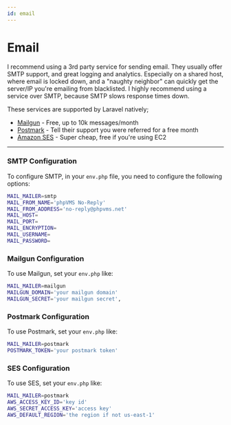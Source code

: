 ```yaml
---
id: email
---
```

# Email

I recommend using a 3rd party service for sending email. They usually offer SMTP support, and great logging and analytics. Especially on a shared host, where email is locked down, and a "naughty neighbor" can quickly get the server/IP you're emailing from blacklisted. I highly recommend using a service over SMTP, because SMTP slows response times down.

These services are supported by Laravel natively; 

* [Mailgun](http://www.mailgun.com) - Free, up to 10k messages/month
* [Postmark](https://postmarkapp.com) - Tell their support you were referred for a free month
* [Amazon SES](https://aws.amazon.com/ses/) - Super cheap, free if you're using EC2

---

### SMTP Configuration

To configure SMTP, in your `env.php` file, you need to configure the following options:

```bash title="env.php"
MAIL_MAILER=smtp
MAIL_FROM_NAME='phpVMS No-Reply'
MAIL_FROM_ADDRESS='no-reply@phpvms.net'
MAIL_HOST=
MAIL_PORT=
MAIL_ENCRYPTION=
MAIL_USERNAME=
MAIL_PASSWORD=
```

### Mailgun Configuration

To use Mailgun, set your `env.php` like:

```bash title="env.php"
MAIL_MAILER=mailgun
MAILGUN_DOMAIN='your mailgun domain'
MAILGUN_SECRET='your mailgun secret',
```

### Postmark Configuration

To use Postmark, set your `env.php` like:

```bash title="env.php"
MAIL_MAILER=postmark
POSTMARK_TOKEN='your postmark token'
```

### SES Configuration

To use SES, set your `env.php` like:

```bash title="ses.php"
MAIL_MAILER=postmark
AWS_ACCESS_KEY_ID='key id'
AWS_SECRET_ACCESS_KEY='access key'
AWS_DEFAULT_REGION='the region if not us-east-1'
```
